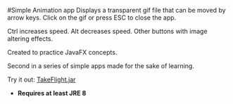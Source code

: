 #Simple Animation app
Displays a transparent gif file that can be moved by arrow keys.
Click on the gif or press ESC to close the app.

Ctrl increases speed.
Alt decreases speed.
Other buttons with image altering effects.

Created to practice JavaFX concepts.

Second in a series of simple apps made for the sake of learning.

Try it out: [TakeFlight.jar](https://github.com/Javaliant/TakeFlight/blob/master/TakeFlight.jar?raw=true) 

* **Requires at least JRE 8**
